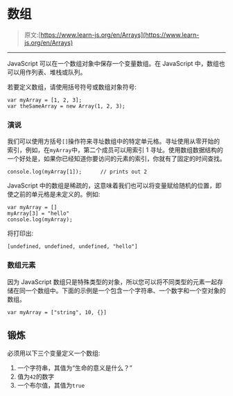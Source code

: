 # 数组

> 原文:[https://www.learn-js.org/en/Arrays](https://www.learn-js.org/en/Arrays)

* * *

JavaScript 可以在一个数组对象中保存一个变量数组。在 JavaScript 中，数组也可以用作列表、堆栈或队列。

若要定义数组，请使用括号符号或数组对象符号:

```
var myArray = [1, 2, 3];
var theSameArray = new Array(1, 2, 3); 
```

### 演说

我们可以使用方括号`[]`操作符来寻址数组中的特定单元格。寻址使用从零开始的索引，例如，在`myArray`中，第二个成员可以用索引 1 寻址。使用数组数据结构的一个好处是，如果你已经知道你要访问的元素的索引，你就有了固定的时间查找。

```
console.log(myArray[1]);      // prints out 2 
```

JavaScript 中的数组是稀疏的，这意味着我们也可以将变量赋给随机的位置，即使之前的单元格是未定义的。例如:

```
var myArray = []
myArray[3] = "hello"
console.log(myArray); 
```

将打印出:

```
[undefined, undefined, undefined, "hello"] 
```

### 数组元素

因为 JavaScript 数组只是特殊类型的对象，所以您可以将不同类型的元素一起存储在同一个数组中。下面的示例是一个包含一个字符串、一个数字和一个空对象的数组。

```
var myArray = ["string", 10, {}] 
```

## 锻炼

必须用以下三个变量定义一个数组:

1.  一个字符串，其值为“生命的意义是什么？”
2.  值为`42`的数字
3.  一个布尔值，其值为`true`